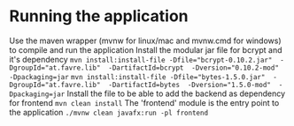 # Running the application
Use the maven wrapper (mvnw for linux/mac and mvnw.cmd for windows) to compile and run the application
Install the modular jar file for bcrypt and it's dependency
`mvn install:install-file -Dfile="bcrypt-0.10.2.jar"  -DgroupId="at.favre.lib"  -DartifactId=bcrypt  -Dversion="0.10.2-mod"  -Dpackaging=jar`
`mvn install:install-file -Dfile="bytes-1.5.0.jar"  -DgroupId="at.favre.lib"  -DartifactId=bytes  -Dversion="1.5.0-mod"  -Dpackaging=jar`
Install the file to be able to add the backend as dependency for frontend
`mvn clean install`
The 'frontend' module is the entry point to the application
`./mvnw clean javafx:run -pl frontend`